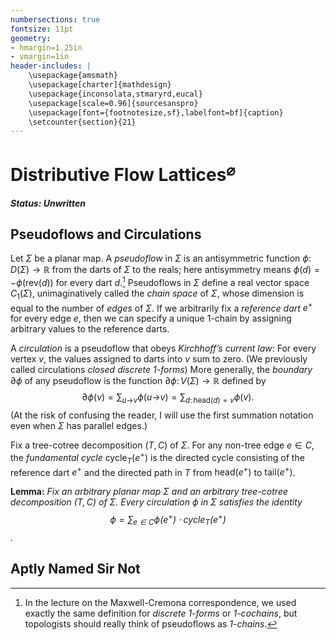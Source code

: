 ```yaml
---
numbersections: true
fontsize: 11pt
geometry:
- hmargin=1.25in
- vmargin=1in
header-includes: |
	\usepackage{amsmath}
    \usepackage[charter]{mathdesign}
    \usepackage{inconsolata,stmaryrd,eucal}
    \usepackage[scale=0.96]{sourcesanspro}
    \usepackage[font={footnotesize,sf},labelfont=bf]{caption}
    \setcounter{section}{21}
---
```


# Distributive Flow Lattices$^\varnothing$

***Status: Unwritten***

## Pseudoflows and Circulations

Let $\Sigma$ be a planar map.  A _pseudoflow_ in $\Sigma$ is an antisymmetric function $\phi\colon D(\Sigma)\to \mathbb{R}$ from the darts of $\Sigma$ to the reals; here antisymmetry means $\phi(d) = -\phi(\textsf{rev}(d))$ for every dart $d$.[^form] Pseudoflows in $\Sigma$ define a real vector space $C_1(\Sigma)$, unimaginatively called the _chain space_ of $\Sigma$, whose dimension is equal to the number of _edges_ of $\Sigma$.  If we arbitrarily fix a _reference dart_ $e^+$ for every edge $e$, then we can specify a unique 1-chain by assigning arbitrary values to the reference darts.

[^form]: In the lecture on the Maxwell-Cremona correspondence, we used exactly the same definition for _discrete 1-forms_ or _1-cochains_, but topologists should really think of pseudoflows as _1-chains_.

A _circulation_ is a pseudoflow that obeys _Kirchhoff’s current law_: For every vertex $v$, the values assigned to darts into $v$ sum to zero.  (We previously called circulations _closed discrete 1-forms_)  More generally, the _boundary_ $\partial\phi$ of any pseudoflow is the function $\partial\phi\colon V(\Sigma)\to\mathbb{R}$ defined by $$\partial\phi(v) = \sum_{u\mathord\to v} \phi(u\mathord\to v) = \sum_{d\colon \textsf{head}(d)=v} \phi(v).$$  (At the risk of confusing the reader, I will use the first summation notation even when $\Sigma$ has parallel edges.)

Fix a tree-cotree decomposition $(T,C)$ of $\Sigma$.  For any non-tree edge $e\in C$, the _fundamental cycle_ $\textsf{cycle}_T(e^+)$ is the directed cycle consisting of the reference dart $e^+$ and the directed path in $T$ from $\textsf{head}(e^+)$ to $\textsf{tail}(e^+)$.

**Lemma:** _Fix an arbitrary planar map $\Sigma$ and an arbitrary tree-cotree decomposition $(T, C)$ of $\Sigma$.  Every circulation $\phi$ in $\Sigma$ satisfies the identity $$ \phi = \sum_{e\in C} \phi(e^+) \cdot \textsf{cycle}_T(e^+) $$._

## Aptly Named Sir Not

